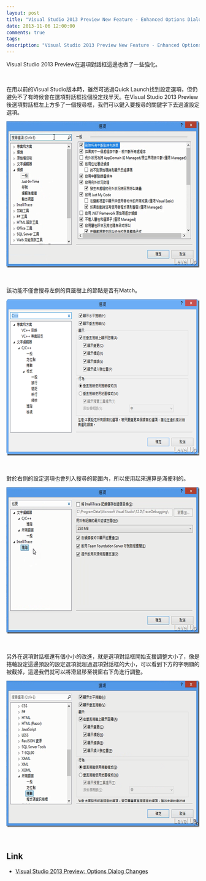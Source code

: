 ```yaml
---
layout: post
title: "Visual Studio 2013 Preview New Feature - Enhanced Options Dialog"
date: 2013-11-06 12:00:00
comments: true
tags: 
description: "Visual Studio 2013 Preview New Feature - Enhanced Options Dialog"
---
```

<p>Visual Studio 2013 Preview在選項對話框這邊也做了一些強化。</p>  <p> </p>  <p>在用以前的Visual Studio版本時，雖然可透過Quick Launch找到設定選項，但仍避免不了有時候會在選項對話框找個設定找半天。在Visual Studio 2013 Preview後選項對話框左上方多了一個搜尋框，我們可以鍵入要搜尋的關鍵字下去過濾設定選項。</p>  <p><img style="border-top: 0px; border-right: 0px; border-bottom: 0px; border-left: 0px" border="0" alt="image" src="\images\posts\7c3b45d4-4a1a-42f4-989c-142e3271276b\image_thumb.png" width="644" height="382" /></a> </p>  <p> </p>  <p>該功能不僅會搜尋左側的頁籤樹上的節點是否有Match。</p>  <p><a href="http://files.dotblogs.com.tw/larrynung/1307/VisualStudio2013PreviewNewFeatureEnhance_13819/image_6.png"><img style="border-top: 0px; border-right: 0px; border-bottom: 0px; border-left: 0px" border="0" alt="image" src="\images\posts\7c3b45d4-4a1a-42f4-989c-142e3271276b\image_thumb_2.png" width="644" height="408" /></a></p>  <p> </p>  <p>對於右側的設定選項也會列入搜尋的範圍內，所以使用起來還算是滿便利的。 </p>  <p><a href="http://files.dotblogs.com.tw/larrynung/1307/VisualStudio2013PreviewNewFeatureEnhance_13819/image_4.png"><img style="border-top: 0px; border-right: 0px; border-bottom: 0px; border-left: 0px" border="0" alt="image" src="\images\posts\7c3b45d4-4a1a-42f4-989c-142e3271276b\image_thumb_1.png" width="644" height="382" /></a> </p>  <p> </p>  <p>另外在選項對話框還有個小小的改進，就是選項對話框開始支援調整大小了，像是捲軸設定這邊預設的設定選項就超過選項對話框的大小，可以看到下方的字明顯的被截掉，這邊我們就可以將滑鼠移至視窗右下角進行調整。</p>  <p><a href="http://files.dotblogs.com.tw/larrynung/1307/VisualStudio2013PreviewNewFeatureEnhance_13819/image_8.png"><img style="border-top: 0px; border-right: 0px; border-bottom: 0px; border-left: 0px" border="0" alt="image" src="\images\posts\7c3b45d4-4a1a-42f4-989c-142e3271276b\image_thumb_3.png" width="644" height="382" /></a> </p>  <p> </p>  <h2>Link</h2>  <ul>   <li><a href="http://blogs.msdn.com/b/zainnab/archive/2013/07/03/visual-studio-2013-preview-options-dialog-changes.aspx" target="_blank">Visual Studio 2013 Preview: Options Dialog Changes</li> </ul>